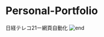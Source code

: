 # Personal-Portfolio
日経テレコ21ー網頁自動化
![end](https://user-images.githubusercontent.com/66252302/99149659-697d4a00-26ca-11eb-8a67-3059431a7fb3.gif)
